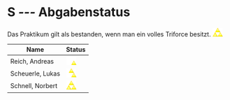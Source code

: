 # **S _---_** Abgabenstatus

Das Praktikum gilt als bestanden, wenn man ein volles Triforce besitzt. <img src="../assets/images/3-force.png" height=20px>

| Name | Status |
|-|-|
Reich, Andreas | <img src="../assets/images/1-force.png" height=20px>|
Scheuerle, Lukas | <img src="../assets/images/2-force.png" height=20px>|
Schnell, Norbert | <img src="../assets/images/3-force.png" height=20px>|